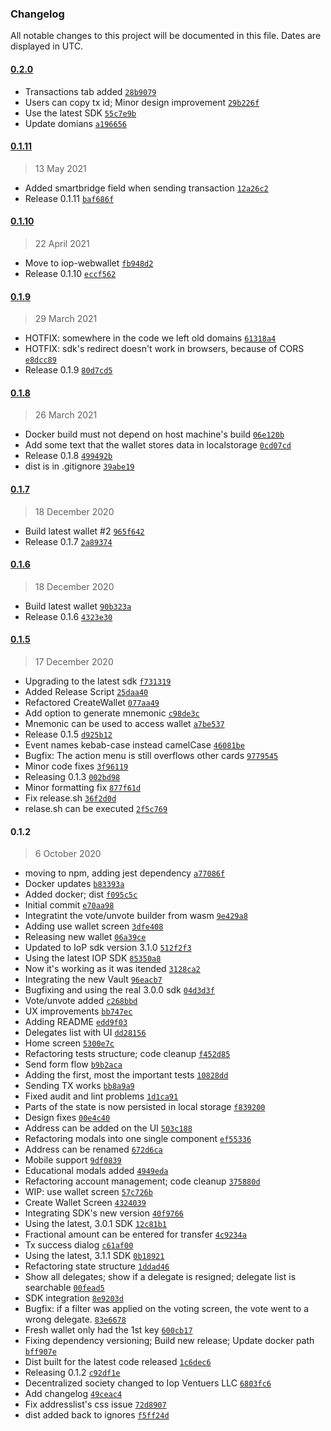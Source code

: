 ### Changelog

All notable changes to this project will be documented in this file. Dates are displayed in UTC.

#### [0.2.0](https://github.com/Internet-of-People/iop-webwallet/0.1.11..0.2.0)

- Transactions tab added [`28b9079`](https://github.com/Internet-of-People/iop-webwallet/commit/28b907972c1f821cc4387aa2e159484dbfe1eb7d)
- Users can copy tx id; Minor design improvement [`29b226f`](https://github.com/Internet-of-People/iop-webwallet/commit/29b226f8c2d78665ba788722ff028e53b4fc32cf)
- Use the latest SDK [`55c7e9b`](https://github.com/Internet-of-People/iop-webwallet/commit/55c7e9b458418fe2ed97a8fae255dd32b4ed7415)
- Update domians [`a196656`](https://github.com/Internet-of-People/iop-webwallet/commit/a196656cc1ba8cec4bd72621093ed5a4c611e409)

#### [0.1.11](https://github.com/Internet-of-People/iop-webwallet/0.1.10..0.1.11)

> 13 May 2021

- Added smartbridge field when sending transaction [`12a26c2`](https://github.com/Internet-of-People/iop-webwallet/commit/12a26c2027a80324696607c6f62f3df4bb9c858f)
- Release 0.1.11 [`baf686f`](https://github.com/Internet-of-People/iop-webwallet/commit/baf686fa8904d90bed533cd6016784da222fe333)

#### [0.1.10](https://github.com/Internet-of-People/iop-webwallet/0.1.9..0.1.10)

> 22 April 2021

- Move to iop-webwallet [`fb948d2`](https://github.com/Internet-of-People/iop-webwallet/commit/fb948d213ea4faaee2c9e45d74d399079c7be324)
- Release 0.1.10 [`eccf562`](https://github.com/Internet-of-People/iop-webwallet/commit/eccf5629a382ccc2d896f2a6098457314a6c8869)

#### [0.1.9](https://github.com/Internet-of-People/iop-webwallet/0.1.8..0.1.9)

> 29 March 2021

- HOTFIX: somewhere in the code we left old domains [`61318a4`](https://github.com/Internet-of-People/iop-webwallet/commit/61318a4c6f1fea95181e7af8b1f231490c298f4e)
- HOTFIX: sdk's redirect doesn't work in browsers, because of CORS [`e8dcc89`](https://github.com/Internet-of-People/iop-webwallet/commit/e8dcc89051e86f6d9cfc73fc1101ccfd0d6a2958)
- Release 0.1.9 [`80d7cd5`](https://github.com/Internet-of-People/iop-webwallet/commit/80d7cd5d9611f618cef242b081fa2a1f4971233f)

#### [0.1.8](https://github.com/Internet-of-People/iop-webwallet/0.1.7..0.1.8)

> 26 March 2021

- Docker build must not depend on host machine's build [`06e120b`](https://github.com/Internet-of-People/iop-webwallet/commit/06e120b9e65ba2682471f0e0b7fbc966513c0739)
- Add some text that the wallet stores data in localstorage [`0cd07cd`](https://github.com/Internet-of-People/iop-webwallet/commit/0cd07cd79ad073dbbbd0a17f4d77a3bce78c59b7)
- Release 0.1.8 [`499492b`](https://github.com/Internet-of-People/iop-webwallet/commit/499492b5b90bc39ed759d515a123ba578bae2559)
- dist is in .gitignore [`39abe19`](https://github.com/Internet-of-People/iop-webwallet/commit/39abe19fb0a13113b0809fe1486178e383896bdb)

#### [0.1.7](https://github.com/Internet-of-People/iop-webwallet/0.1.6..0.1.7)

> 18 December 2020

- Build latest wallet #2 [`965f642`](https://github.com/Internet-of-People/iop-webwallet/commit/965f642da4a3abb14fe8a7a15fc22ee787403d0b)
- Release 0.1.7 [`2a89374`](https://github.com/Internet-of-People/iop-webwallet/commit/2a89374521699dd9f5497cfa84dcc2129121d320)

#### [0.1.6](https://github.com/Internet-of-People/iop-webwallet/0.1.5..0.1.6)

> 18 December 2020

- Build latest wallet [`90b323a`](https://github.com/Internet-of-People/iop-webwallet/commit/90b323a3a068c529e3eaa6fe89430c0a6b690993)
- Release 0.1.6 [`4323e30`](https://github.com/Internet-of-People/iop-webwallet/commit/4323e30fab6c71ab5d58802216f00b92b5728918)

#### [0.1.5](https://github.com/Internet-of-People/iop-webwallet/0.1.2..0.1.5)

> 17 December 2020

- Upgrading to the latest sdk [`f731319`](https://github.com/Internet-of-People/iop-webwallet/commit/f7313197b354273e8c754d205cb076a40e72cb9b)
- Added Release Script [`25daa40`](https://github.com/Internet-of-People/iop-webwallet/commit/25daa40aecfeff8e514dd729662a56f5b6dec68f)
- Refactored CreateWallet [`077aa49`](https://github.com/Internet-of-People/iop-webwallet/commit/077aa495252b9af8ef0ae04562537aaaaa980d16)
- Add option to generate mnemonic [`c98de3c`](https://github.com/Internet-of-People/iop-webwallet/commit/c98de3cd2c26e72b52d29b52c042864b2e682826)
- Mnemonic can be used to access wallet [`a7be537`](https://github.com/Internet-of-People/iop-webwallet/commit/a7be5373b8101a4eb6a5bdce04fc80f0b0d3255e)
- Release 0.1.5 [`d925b12`](https://github.com/Internet-of-People/iop-webwallet/commit/d925b126190cc33155dc61ffc38d2fa03e39fb6f)
- Event names kebab-case instead camelCase [`46081be`](https://github.com/Internet-of-People/iop-webwallet/commit/46081bed68063a5a6ffbf601eced2a9ff385b2ec)
- Bugfix: The action menu is still overflows other cards [`9779545`](https://github.com/Internet-of-People/iop-webwallet/commit/9779545b82285763c52cd86cb31579fc00274050)
- Minor code fixes [`3f96119`](https://github.com/Internet-of-People/iop-webwallet/commit/3f96119ddda639bd7199e8aab711df2d132559db)
- Releasing 0.1.3 [`002bd98`](https://github.com/Internet-of-People/iop-webwallet/commit/002bd9842670dbc87cb5b12bac4ebae511751773)
- Minor formatting fix [`877f61d`](https://github.com/Internet-of-People/iop-webwallet/commit/877f61d1f14bb0a35ddfe77d2b9bfd59f248ed02)
- Fix release.sh [`36f2d0d`](https://github.com/Internet-of-People/iop-webwallet/commit/36f2d0d196fbba2a0a44df0256e877d3a226c5df)
- relase.sh can be executed [`2f5c769`](https://github.com/Internet-of-People/iop-webwallet/commit/2f5c76956fd0852b5d77e90cec21f340fd651b68)

#### 0.1.2

> 6 October 2020

- moving to npm, adding jest dependency [`a77086f`](https://github.com/Internet-of-People/iop-webwallet/commit/a77086f2161d048f32b3687b8aec8aef64918340)
- Docker updates [`b83393a`](https://github.com/Internet-of-People/iop-webwallet/commit/b83393ab1e9f7406bcac50d4bba7acbc6eae77d3)
- Added docker; dist [`f095c5c`](https://github.com/Internet-of-People/iop-webwallet/commit/f095c5c9117ee9f262fb54ba8ad54d9083c1e3a7)
- Initial commit [`e70aa98`](https://github.com/Internet-of-People/iop-webwallet/commit/e70aa98d555961958c7fdb6c704d84f9e231cb9b)
- Integratint the vote/unvote builder from wasm [`9e429a8`](https://github.com/Internet-of-People/iop-webwallet/commit/9e429a8edab5947a8ef7afa1b5e66789f960631d)
- Adding use wallet screen [`3dfe408`](https://github.com/Internet-of-People/iop-webwallet/commit/3dfe4082d5b7ff20d59ef2d06f1a41d15a80ab48)
- Releasing new wallet [`06a39ce`](https://github.com/Internet-of-People/iop-webwallet/commit/06a39ceeba7c01949d432230a877506c06867c38)
- Updated to IoP sdk version 3.1.0 [`512f2f3`](https://github.com/Internet-of-People/iop-webwallet/commit/512f2f353e6bdb86de2c1c560cb358d074be653c)
- Using the latest IOP SDK [`85350a8`](https://github.com/Internet-of-People/iop-webwallet/commit/85350a8a97f83e37ea4ec63b76337c7c7d1f30bc)
- Now it's working as it was itended [`3128ca2`](https://github.com/Internet-of-People/iop-webwallet/commit/3128ca23eb5b7f8d61dccd8e1ce57159e6442b32)
- Integrating the new Vault [`96eacb7`](https://github.com/Internet-of-People/iop-webwallet/commit/96eacb733673b6b794107f2ad53e3f965af48968)
- Bugfixing and using the real 3.0.0 sdk [`04d3d3f`](https://github.com/Internet-of-People/iop-webwallet/commit/04d3d3fb7b2ae1ca1707c6792f69ace2d3c74cbd)
- Vote/unvote added [`c268bbd`](https://github.com/Internet-of-People/iop-webwallet/commit/c268bbd21aa7f8f643dccfd43bfd0a67023ecf3f)
- UX improvements [`bb747ec`](https://github.com/Internet-of-People/iop-webwallet/commit/bb747ec4ed7d6bfb7cd172ffb4488be7cfeb3872)
- Adding README [`edd9f03`](https://github.com/Internet-of-People/iop-webwallet/commit/edd9f03921de8b0c7247789478b7b206a0407e4a)
- Delegates list with UI [`dd28156`](https://github.com/Internet-of-People/iop-webwallet/commit/dd2815655e8ae9ff09d21260aa227d78f86f4e02)
- Home screen [`5300e7c`](https://github.com/Internet-of-People/iop-webwallet/commit/5300e7cf5e762b53e799c57100c0c20bb9084d38)
- Refactoring tests structure; code cleanup [`f452d85`](https://github.com/Internet-of-People/iop-webwallet/commit/f452d85316194fadf89ac2aac3b9fd822786cde6)
- Send form flow [`b9b2aca`](https://github.com/Internet-of-People/iop-webwallet/commit/b9b2aca12a0ef22193b9be8c250c1e58e08a3243)
- Adding the first, most the important tests [`10828dd`](https://github.com/Internet-of-People/iop-webwallet/commit/10828dd7aad8474fe73c90f133dedc0a259c0808)
- Sending TX works [`bb8a9a9`](https://github.com/Internet-of-People/iop-webwallet/commit/bb8a9a980745476e60478bd9fac57fa04ec3a9b5)
- Fixed audit and lint problems [`1d1ca91`](https://github.com/Internet-of-People/iop-webwallet/commit/1d1ca91ee66b3bc019ac1f4046c42ca5512d84ec)
- Parts of the state is now persisted in local storage [`f839200`](https://github.com/Internet-of-People/iop-webwallet/commit/f839200071d2294ff87326d752e0057256e188c1)
- Design fixes [`00e4c40`](https://github.com/Internet-of-People/iop-webwallet/commit/00e4c40d6a0e0dbf8e772b1c658180192553e9e8)
- Address can be added on the UI [`503c188`](https://github.com/Internet-of-People/iop-webwallet/commit/503c188234bf8815ff18d3c5e54963e4a68e0538)
- Refactoring modals into one single component [`ef55336`](https://github.com/Internet-of-People/iop-webwallet/commit/ef55336ad2e2ad1495ac133a74164343bed5a9cf)
- Address can be renamed [`672d6ca`](https://github.com/Internet-of-People/iop-webwallet/commit/672d6cadc4d2c7186aaecc6b4ea8ca5d7b2db790)
- Mobile support [`9df0839`](https://github.com/Internet-of-People/iop-webwallet/commit/9df0839907b192cb92c27b2ed6daa1b94d56a639)
- Educational modals added [`4949eda`](https://github.com/Internet-of-People/iop-webwallet/commit/4949eda0650ab5a921e05dcf1a8c11742dad566f)
- Refactoring account management; code cleanup [`375880d`](https://github.com/Internet-of-People/iop-webwallet/commit/375880ddb8b65664cd3bd3081e5b09230db672b9)
- WIP: use wallet screen [`57c726b`](https://github.com/Internet-of-People/iop-webwallet/commit/57c726b2c62fc3ec23b61e0717ed059c6d961552)
- Create Wallet Screen [`4324039`](https://github.com/Internet-of-People/iop-webwallet/commit/43240390aab84c7ed2fd239eb0ceccb9c0a51ec9)
- Integrating SDK's new version [`40f9766`](https://github.com/Internet-of-People/iop-webwallet/commit/40f9766b55c68aead0f8de862a47a7e705d27364)
- Using the latest, 3.0.1 SDK [`12c81b1`](https://github.com/Internet-of-People/iop-webwallet/commit/12c81b1618246a4af7d70eb0a9afc94c7996d0d2)
- Fractional amount can be entered for transfer [`4c9234a`](https://github.com/Internet-of-People/iop-webwallet/commit/4c9234a8943cf1bb1d8a81935b0654d8eb6a1174)
- Tx success dialog [`c61af00`](https://github.com/Internet-of-People/iop-webwallet/commit/c61af00b7b57284423d5d3607e2491ea5d0e91c4)
- Using the latest, 3.1.1 SDK [`0b18921`](https://github.com/Internet-of-People/iop-webwallet/commit/0b18921132131f2ba4a48c655d90531d90bec0aa)
- Refactoring state structure [`1ddad46`](https://github.com/Internet-of-People/iop-webwallet/commit/1ddad46311f2360791ac7ce0053ff2e5a559193e)
- Show all delegates; show if a delegate is resigned; delegate list is searchable [`00fead5`](https://github.com/Internet-of-People/iop-webwallet/commit/00fead5a67d83fa1a05446467e91eef9f716a55a)
- SDK integration [`8e9203d`](https://github.com/Internet-of-People/iop-webwallet/commit/8e9203d8be0a9990ce776e134d2f22729d35a976)
- Bugfix: if a filter was applied on the voting screen, the vote went to a wrong delegate. [`83e6678`](https://github.com/Internet-of-People/iop-webwallet/commit/83e66780d8d66736eff0ef41b811e2d15e880c1e)
- Fresh wallet only had the 1st key [`600cb17`](https://github.com/Internet-of-People/iop-webwallet/commit/600cb17bf3b5491e7d3b8fa008b21a39528e7151)
- Fixing dependency versioning; Build new release; Update docker path [`bff907e`](https://github.com/Internet-of-People/iop-webwallet/commit/bff907edd92ed6be44958fda66881e260639a33a)
- Dist built for the latest code released [`1c6dec6`](https://github.com/Internet-of-People/iop-webwallet/commit/1c6dec63701a81c50105a29cb621c24f9ac03633)
- Releasing 0.1.2 [`c92df1e`](https://github.com/Internet-of-People/iop-webwallet/commit/c92df1ec95d97102a1307f708ea9a49b67323cf0)
- Decentralized society changed to Iop Ventuers LLC [`6803fc6`](https://github.com/Internet-of-People/iop-webwallet/commit/6803fc6edd3eda160a005c43308afe528da36056)
- Add changelog [`49ceac4`](https://github.com/Internet-of-People/iop-webwallet/commit/49ceac4a5d10170310cd8d395bb1fe990df042a6)
- Fix addresslist's css issue [`72d8907`](https://github.com/Internet-of-People/iop-webwallet/commit/72d8907c9a70fa6d29f93d07aa7a2df3343b4ff9)
- dist added back to ignores [`f5ff24d`](https://github.com/Internet-of-People/iop-webwallet/commit/f5ff24d6b2a010b050ce1126bffd2acbb7f11d0d)
